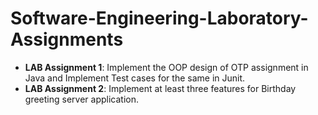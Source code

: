 # Software-Engineering-Laboratory-Assignments
- **LAB Assignment 1**: Implement the OOP design of OTP assignment in Java and Implement Test cases for the same in Junit.
- **LAB Assignment 2**: Implement at least three features for Birthday greeting server application.
